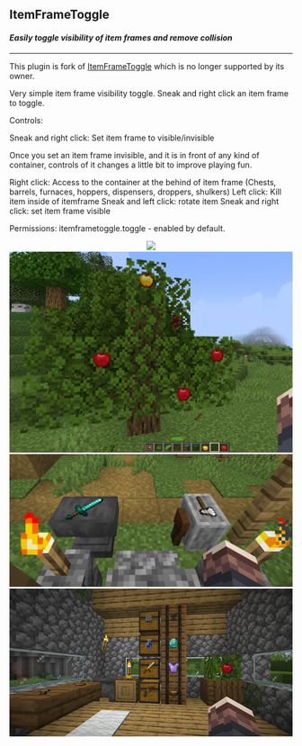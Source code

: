 ## **ItemFrameToggle**
#### *Easily toggle visibility of item frames and remove collision*
---


This plugin is fork of [ItemFrameToggle](https://www.spigotmc.org/resources/itemframetoggle.81318/) which is no longer supported by its owner.

Very simple item frame visibility toggle. Sneak and right click an item frame to toggle.

Controls:

Sneak and right click: Set item frame to visible/invisible

Once you set an item frame invisible, and it is in front of any kind of container, controls of it changes a little bit to improve playing fun.

Right click: Access to the container at the behind of item frame
(Chests, barrels, furnaces, hoppers, dispensers, droppers, shulkers)
Left click: Kill item inside of itemframe
Sneak and left click: rotate item
Sneak and right click: set item frame visible

Permissions:
itemframetoggle.toggle - enabled by default.

<div style="text-align:center"><img src="src/images/1.gif" /></div>
<div style="text-align:center"><img src="src/images/1.png" /></div>
<div style="text-align:center"><img src="src/images/2.png" /></div>
<div style="text-align:center"><img src="src/images/3.png" /></div>
